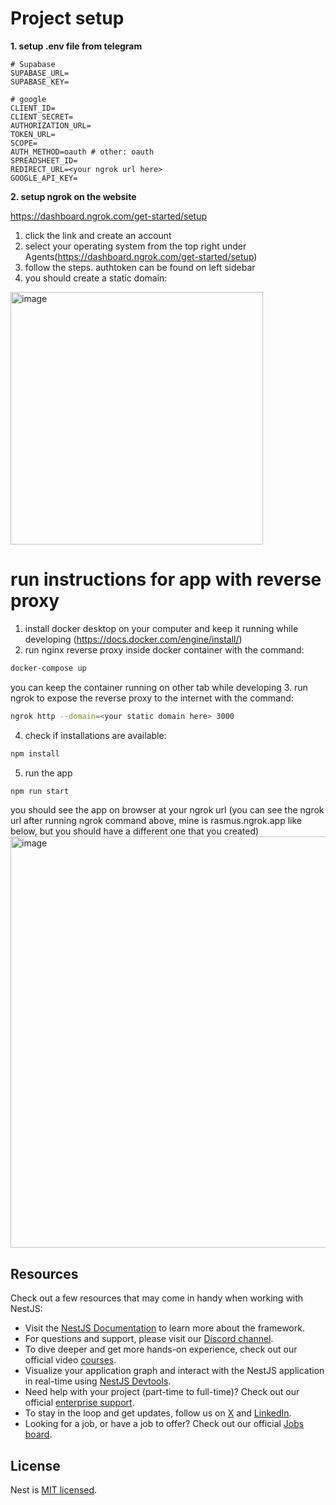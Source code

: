 # Project setup
**1. setup .env file from telegram**
```
# Supabase
SUPABASE_URL=
SUPABASE_KEY=

# google
CLIENT_ID=
CLIENT_SECRET=
AUTHORIZATION_URL=
TOKEN_URL=
SCOPE=
AUTH_METHOD=oauth # other: oauth
SPREADSHEET_ID=
REDIRECT_URL=<your ngrok url here>
GOOGLE_API_KEY=
```
**2. setup ngrok on the website**

  https://dashboard.ngrok.com/get-started/setup
  1. click the link and create an account
  2. select your operating system from the top right under Agents(https://dashboard.ngrok.com/get-started/setup)
  3. follow the steps. authtoken can be found on left sidebar
  4. you should create a static domain:
  <img width="404" alt="image" src="https://github.com/user-attachments/assets/994bcebf-a3e3-44fc-b0fc-f204d536dba4">

# run instructions for app with reverse proxy
1. install docker desktop on your computer and keep it running while developing (https://docs.docker.com/engine/install/)
2. run nginx reverse proxy inside docker container with the command:
```bash
docker-compose up
```
you can keep the container running on other tab while developing
3. run ngrok to expose the reverse proxy to the internet with the command:
```bash
ngrok http --domain=<your static domain here> 3000
```
4. check if installations are available:
```bash
npm install
```
5. run the app
```bash
npm run start
```
you should see the app on browser at your ngrok url
(you can see the ngrok url after running ngrok command above, mine is rasmus.ngrok.app like below, but you should have a different one that you created)
<img width="658" alt="image" src="https://github.com/user-attachments/assets/8ed33e1c-a29a-4635-b4c4-6eef895141da">

## Resources

Check out a few resources that may come in handy when working with NestJS:

- Visit the [NestJS Documentation](https://docs.nestjs.com) to learn more about the framework.
- For questions and support, please visit our [Discord channel](https://discord.gg/G7Qnnhy).
- To dive deeper and get more hands-on experience, check out our official video [courses](https://courses.nestjs.com/).
- Visualize your application graph and interact with the NestJS application in real-time using [NestJS Devtools](https://devtools.nestjs.com).
- Need help with your project (part-time to full-time)? Check out our official [enterprise support](https://enterprise.nestjs.com).
- To stay in the loop and get updates, follow us on [X](https://x.com/nestframework) and [LinkedIn](https://linkedin.com/company/nestjs).
- Looking for a job, or have a job to offer? Check out our official [Jobs board](https://jobs.nestjs.com).


## License

Nest is [MIT licensed](https://github.com/nestjs/nest/blob/master/LICENSE).
